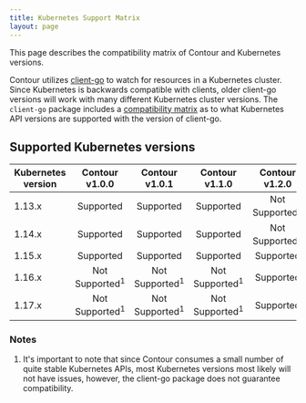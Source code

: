 ```yaml
---
title: Kubernetes Support Matrix
layout: page
---
```


This page describes the compatibility matrix of Contour and Kubernetes versions.

Contour utilizes [client-go][1] to watch for resources in a Kubernetes cluster.
Since Kubernetes is backwards compatible with clients, older client-go versions will work with many different Kubernetes cluster versions.
The `client-go` package includes a [compatibility matrix][2] as to what Kubernetes API versions are supported with the version of client-go.  

## Supported Kubernetes versions

| Kubernetes version | Contour v1.0.0 | Contour v1.0.1 | Contour v1.1.0 | Contour v1.2.0 |
| ------------ | :-----------: | :-----------: | :----------: | :--------: |
| 1.13.x | Supported | Supported | Supported | Not Supported<sup>1</sup> |
| 1.14.x | Supported | Supported | Supported | Not Supported<sup>1</sup> |
| 1.15.x | Supported | Supported | Supported | Supported |
| 1.16.x | Not Supported<sup>1</sup>  | Not Supported<sup>1</sup>  | Not Supported<sup>1</sup> | Supported |
| 1.17.x | Not Supported<sup>1</sup>  | Not Supported<sup>1</sup>  | Not Supported<sup>1</sup> | Supported |

### Notes

1. It's important to note that since Contour consumes a small number of quite stable Kubernetes APIs, most Kubernetes versions most likely will not have issues, however, the client-go package does not guarantee compatibility.

[1]: https://github.com/kubernetes/client-go
[2]: https://github.com/kubernetes/client-go#compatibility-matrix
